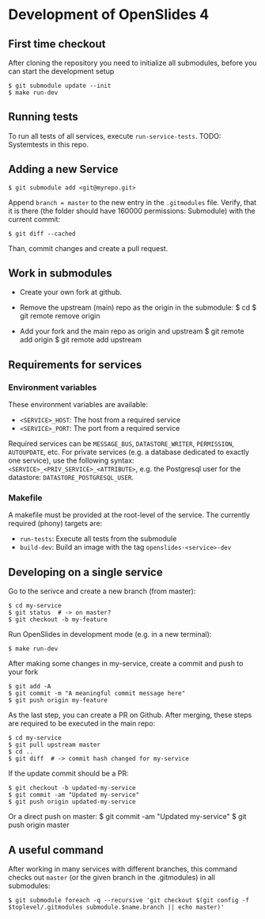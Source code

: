 # Development of OpenSlides 4

## First time checkout

After cloning the repository you need to initialize all submodules, before you can start the development setup

    $ git submodule update --init
    $ make run-dev

## Running tests

To run all tests of all services, execute `run-service-tests`. TODO: Systemtests in this repo.

## Adding a new Service

    $ git submodule add <git@myrepo.git>

Append `branch = master` to the new entry in the `.gitmodules` file. Verify,
that it is there (the folder should have 160000 permissions: Submodule) with the
current commit:

    $ git diff --cached

Than, commit changes and create a pull request.

## Work in submodules

- Create your own fork at github.
- Remove the upstream (main) repo as the origin in the submodule:
    $ cd <submodule>
    $ git remote remove origin

- Add your fork and the main repo as origin and upstream
    $ git remote add origin <your fork>
    $ git remote add upstream <main repo>

## Requirements for services

### Environment variables

These environment variables are available:

- `<SERVICE>_HOST`: The host from a required service
- `<SERVICE>_PORT`: The port from a required service

Required services can be `MESSAGE_BUS`, `DATASTORE_WRITER`, `PERMISSION`, `AUTOUPDATE`,
etc. For private services (e.g. a database dedicated to exactly one service),
use the following syntax: `<SERVICE>_<PRIV_SERVICE>_<ATTRIBUTE>`, e.g. the
Postgresql user for the datastore: `DATASTORE_POSTGRESQL_USER`.

### Makefile

A makefile must be provided at the root-level of the service. The currently
required (phony) targets are:

- `run-tests`: Execute all tests from the submodule
- `build-dev`: Build an image with the tag `openslides-<service>-dev`

## Developing on a single service

Go to the serivce and create a new branch (from master):

    $ cd my-service
    $ git status  # -> on master?
    $ git checkout -b my-feature

Run OpenSlides in development mode (e.g. in a new terminal):

    $ make run-dev

After making some changes in my-service, create a commit and push to your fork

    $ git add -A
    $ git commit -m "A meaningful commit message here"
    $ git push origin my-feature

As the last step, you can create a PR on Github. After merging, these steps are
required to be executed in the main repo:

    $ cd my-service
    $ git pull upstream master
    $ cd ..
    $ git diff  # -> commit hash changed for my-service

If the update commit should be a PR:

    $ git checkout -b updated-my-service
    $ git commit -am "Updated my-service"
    $ git push origin updated-my-service

Or a direct push on master:
    $ git commit -am "Updated my-service"
    $ git push origin master

## A useful command

After working in many services with different branches, this command checks
out `master` (or the given branch in the .gitmodules) in all submodules:

    $ git submodule foreach -q --recursive 'git checkout $(git config -f $toplevel/.gitmodules submodule.$name.branch || echo master)'
